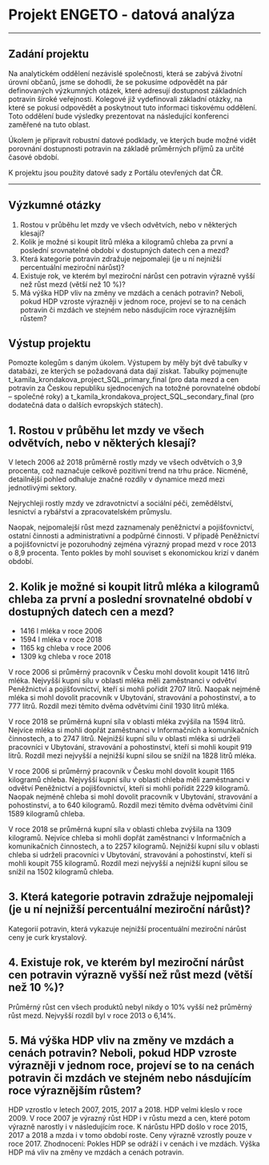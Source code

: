 # Projekt ENGETO - datová analýza


 


----

## Zadání projektu


Na analytickém oddělení nezávislé společnosti, která se zabývá životní úrovní občanů, jsme se dohodli, že se pokusíme odpovědět na pár definovaných výzkumných otázek, které adresují dostupnost základních potravin široké veřejnosti. Kolegové již vydefinovali základní otázky, na které se pokusí odpovědět a poskytnout tuto informaci tiskovému oddělení. Toto oddělení bude výsledky prezentovat na následující konferenci zaměřené na tuto oblast.

Úkolem je připravit robustní datové podklady, ve kterých bude možné vidět porovnání dostupnosti potravin na základě průměrných příjmů za určité časové období.

K projektu jsou použity datové sady z Portálu otevřených dat ČR.

---
## Výzkumné otázky

1. Rostou v průběhu let mzdy ve všech odvětvích, nebo v některých klesají?
2. Kolik je možné si koupit litrů mléka a kilogramů chleba za první a poslední srovnatelné období v dostupných datech cen a mezd?
3. Která kategorie potravin zdražuje nejpomaleji (je u ní nejnižší percentuální meziroční nárůst)?
4. Existuje rok, ve kterém byl meziroční nárůst cen potravin výrazně vyšší než růst mezd (větší než 10 %)?
5. Má výška HDP vliv na změny ve mzdách a cenách potravin? Neboli, pokud HDP vzroste výrazněji v jednom roce, projeví se to na cenách potravin či mzdách ve stejném nebo násdujícím roce výraznějším růstem?

## Výstup projektu
Pomozte kolegům s daným úkolem. Výstupem by měly být dvě tabulky v databázi, ze kterých se požadovaná data dají získat. Tabulky pojmenujte t_kamila_krondakova_project_SQL_primary_final (pro data mezd a cen potravin za Českou republiku sjednocených na totožné porovnatelné období – společné roky) a t_kamila_krondakova_project_SQL_secondary_final (pro dodatečná data o dalších evropských státech).

## 1. Rostou v průběhu let mzdy ve všech odvětvích, nebo v některých klesají?
V letech 2006 až 2018 průměrně rostly mzdy ve všech odvětvích o 3,9 procenta, což naznačuje celkově pozitivní trend na trhu práce. Nicméně, detailnější pohled odhaluje značné rozdíly v dynamice mezd mezi jednotlivými sektory.

Nejrychleji rostly mzdy ve zdravotnictví a sociální péči, zemědělství, lesnictví a rybářství a zpracovatelském průmyslu.

Naopak, nejpomalejší růst mezd zaznamenaly peněžnictví a pojišťovnictví, ostatní činnosti a administrativní a podpůrné činnosti.  V případě Peněžnictví a pojišťovnictví je pozoruhodný zejména výrazný propad mezd v roce 2013 o 8,9 procenta. Tento pokles by mohl souviset s ekonomickou krizí v daném období.

## 2. Kolik je možné si koupit litrů mléka a kilogramů chleba za první a poslední srovnatelné období v dostupných datech cen a mezd?
- 1416 l mléka v roce 2006
- 1594 l mléka v roce 2018
- 1165 kg chleba v roce 2006
- 1309 kg chleba v roce 2018

V roce 2006 si průměrný pracovník v Česku mohl dovolit koupit 1416 litrů mléka. Nejvyšší kupní sílu v oblasti mléka měli zaměstnanci v odvětví Peněžnictví a pojišťovnictví, kteří si mohli pořídit 2707 litrů. Naopak nejméně mléka si mohl dovolit pracovník v Ubytování, stravování a pohostinství, a to 777 litrů. Rozdíl mezi těmito dvěma odvětvími činil 1930 litrů mléka.

V roce 2018 se průměrná kupní síla v oblasti mléka zvýšila na 1594 litrů. Nejvíce mléka si mohli dopřát zaměstnanci v Informačních a komunikačních činnostech, a to 2747 litrů. Nejnižší kupní sílu v oblasti mléka si udrželi pracovníci v Ubytování, stravování a pohostinství, kteří si mohli koupit 919 litrů. Rozdíl mezi nejvyšší a nejnižší kupní silou se snížil na 1828 litrů mléka.

V roce 2006 si průměrný pracovník v Česku mohl dovolit koupit 1165 kilogramů chleba. Nejvyšší kupní sílu v oblasti chleba měli zaměstnanci v odvětví Peněžnictví a pojišťovnictví, kteří si mohli pořídit 2229 kilogramů. Naopak nejméně chleba si mohl dovolit pracovník v Ubytování, stravování a pohostinství, a to 640 kilogramů. Rozdíl mezi těmito dvěma odvětvími činil 1589 kilogramů chleba.

V roce 2018 se průměrná kupní síla v oblasti chleba zvýšila na 1309 kilogramů. Nejvíce chleba si mohli dopřát zaměstnanci v Informačních a komunikačních činnostech, a to 2257 kilogramů. Nejnižší kupní sílu v oblasti chleba si udrželi pracovníci v Ubytování, stravování a pohostinství, kteří si mohli koupit 755 kilogramů. Rozdíl mezi nejvyšší a nejnižší kupní silou se snížil na 1502 kilogramů chleba.

## 3. Která kategorie potravin zdražuje nejpomaleji (je u ní nejnižší percentuální meziroční nárůst)?
Kategorií potravin, která vykazuje nejnižší procentuální meziroční nárůst ceny je curk krystalový. 

## 4. Existuje rok, ve kterém byl meziroční nárůst cen potravin výrazně vyšší než růst mezd (větší než 10 %)?
Průměrný růst cen všech produktů nebyl nikdy o 10% vyšší než průměrný růst mezd. Nejvyšší rozdíl byl v roce 2013 o 6,14%.

## 5. Má výška HDP vliv na změny ve mzdách a cenách potravin? Neboli, pokud HDP vzroste výrazněji v jednom roce, projeví se to na cenách potravin či mzdách ve stejném nebo násdujícím roce výraznějším růstem?
HDP vzrostlo v letech 2007, 2015, 2017 a 2018.
HDP velmi kleslo  v roce 2009.
V roce 2007 je výrazný růst HDP i v růstu mezd a cen, které potom výrazně narostly i v následujícím roce. 
K nárůstu HPD došlo v roce 2015, 2017 a 2018 a mzda i v tomo období roste.
Ceny výrazně vzrostly pouze v roce 2017. 
Zhodnocení: Pokles HDP se odráží i v cenách i ve mzdách. Výška HDP má vliv na změny ve mzdách a cenách potravin. 
